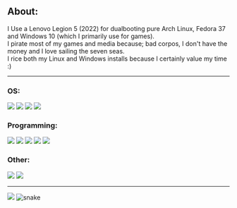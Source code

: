 ## About:

I Use a Lenovo Legion 5 (2022) for dualbooting pure Arch Linux, Fedora 37 and Windows 10 (which I primarily use for games).\
I pirate most of my games and media because; bad corpos, I don't have the money and I love sailing the seven seas.\
I rice both my Linux and Windows installs because I certainly value my time :)

---

### OS:
![](https://img.shields.io/badge/Arch_Linux-1793D1?style=for-the-badge&logo=arch-linux&logoColor=white)
![](https://img.shields.io/badge/Fedora-294172?style=for-the-badge&logo=fedora&logoColor=white)
![](https://img.shields.io/badge/Windows-0078D6?style=for-the-badge&logo=windows&logoColor=white)
![](https://img.shields.io/badge/Android-3DDC84?style=for-the-badge&logo=android&logoColor=white)

### Programming:
![](https://img.shields.io/badge/C%2B%2B-00599C?style=for-the-badge&logo=c%2B%2B&logoColor=white)
![](https://img.shields.io/badge/GNU%20Bash-4EAA25?style=for-the-badge&logo=GNU%20Bash&logoColor=white)
![](https://img.shields.io/badge/Python-FFD43B?style=for-the-badge&logo=python&logoColor=blue)
![](https://img.shields.io/badge/HTML5-E34F26?style=for-the-badge&logo=html5&logoColor=white)
![](https://img.shields.io/badge/CSS3-1572B6?style=for-the-badge&logo=css3&logoColor=white)

### Other:
![](https://img.shields.io/badge/lenovo%20laptop-E2231A?style=for-the-badge&logo=lenovo&logoColor=white)
![](https://img.shields.io/badge/Valorant-fa4454?style=for-the-badge&logo=valorant&logoColor=white)

---

![](https://github-readme-stats-git-masterrstaa-rickstaa.vercel.app/api?username=narmis-e&theme=onedark)
![snake](https://raw.githubusercontent.com/Narmis-E/Narmis-E/output/output/github-snake-dark.svg)
